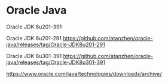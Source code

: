 # Oracle Java
Oracle JDK 8u201-391

Oracle JDK 8u201-291  https://github.com/atanzhen/oracle-java/releases/tag/Oracle-JDK8u201-291

Oracle JDK 8u301-391  https://github.com/atanzhen/oracle-java/releases/tag/Oracle-JDK8u301-391

https://www.oracle.com/java/technologies/downloads/archive/
